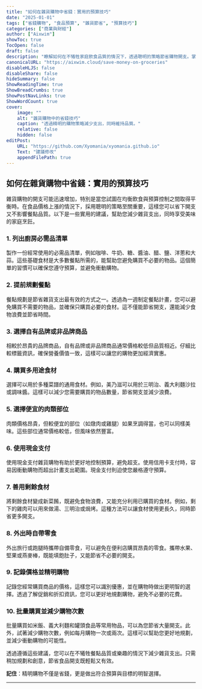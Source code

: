 ```yaml
---
title: "如何在雜貨購物中省錢：實用的預算技巧"
date: "2025-01-01"
tags: ["省錢購物", "食品預算", "雜貨節省", "預算技巧"]
categories: ["商業與財經"]
author: ["Aixwim"]
showToc: true
TocOpen: false
draft: false
description: "瞭解如何在不犧牲家庭飲食品質的情況下，透過聰明的策略節省購物開支。掌握預算技巧、餐點規劃與精明購物的方法。"
canonicalURL: "https://aixwim.cloud/save-money-on-groceries"
disableHLJS: false
disableShare: false
hideSummary: false
ShowReadingTime: true
ShowBreadCrumbs: true
ShowPostNavLinks: true
ShowWordCount: true
cover:
    image: ""
    alt: "雜貨購物中的省錢技巧"
    caption: "透過精明的購物策略減少支出，同時維持品質。"
    relative: false
    hidden: false
editPost:
    URL: "https://github.com/Xyomania/xyomania.github.io"
    Text: "建議修改"
    appendFilePath: true
---
```


## 如何在雜貨購物中省錢：實用的預算技巧

雜貨購物的開支可能迅速增加，特別是當您試圖在均衡飲食與預算控制之間取得平衡時。在食品價格上漲的情況下，採用聰明的策略至關重要，這樣您可以省下開支又不影響餐點品質。以下是一些實用的建議，幫助您減少雜貨支出，同時享受美味的家庭烹飪。

### **1. 列出廚房必需品清單**

製作一份經常使用的必需品清單，例如咖啡、牛奶、糖、醬油、醋、鹽、洋蔥和大蒜。這些基礎食材是大多數餐點所需的，能幫助您避免購買不必要的物品。這個簡單的習慣可以確保您遵守預算，並避免衝動購物。

### **2. 提前規劃餐點**

餐點規劃是節省雜貨支出最有效的方式之一。透過為一週制定餐點計畫，您可以避免購買不需要的物品，並確保只購買必要的食材。這不僅能節省開支，還能減少食物浪費並節省時間。

### **3. 選擇自有品牌或非品牌商品**

相較於昂貴的品牌商品，自有品牌或非品牌商品通常價格較低但品質相近。仔細比較標籤資訊，確保營養價值一致，這樣可以讓您的購物更加經濟實惠。

### **4. 購買多用途食材**

選擇可以用於多種菜譜的通用食材。例如，美乃滋可以用於三明治、義大利麵沙拉或調味醬。這樣可以減少您需要購買的物品數量，節省開支並減少浪費。

### **5. 選擇便宜的肉類部位**

肉類價格昂貴，但較便宜的部位（如燉肉或雞腿）如果烹調得當，也可以同樣美味。這些部位通常價格較低，但風味依然豐富。

### **6. 使用現金支付**

使用現金支付雜貨購物有助於更好地控制預算，避免超支。使用信用卡支付時，容易因衝動購物而超出計畫支出範圍。現金支付則迫使您嚴格遵守預算。

### **7. 善用剩餘食材**

將剩餘食材變成新菜餚，既避免食物浪費，又能充分利用已購買的食材。例如，剩下的雞肉可以用來做湯、三明治或焗烤。這種方法可以讓食材使用更長久，同時節省更多開支。

### **8. 外出時自帶零食**

外出旅行或跑腿時攜帶自備零食，可以避免在便利店購買昂貴的零食。攜帶水果、堅果或燕麥棒，既能填飽肚子，又能節省不必要的開支。

### **9. 記錄價格並精明購物**

記錄您經常購買商品的價格，這樣您可以識別優惠，並在購物時做出更明智的選擇。透過了解促銷和折扣資訊，您可以更好地規劃購物，避免不必要的花費。

### **10. 批量購買並減少購物次數**

批量購買如米飯、義大利麵和罐頭食品等常用物品，可以為您節省大量開支。此外，試著減少購物次數，例如每月購物一次或兩次。這樣可以幫助您更好地規劃，並減少衝動購物的可能性。

透過遵循這些建議，您可以在不犧牲餐點品質或樂趣的情況下減少雜貨支出。只需稍加規劃和創意，節省食品開支既輕鬆又有效。

**記住**：精明購物不僅是省錢，更是做出符合預算與目標的明智選擇。

---
